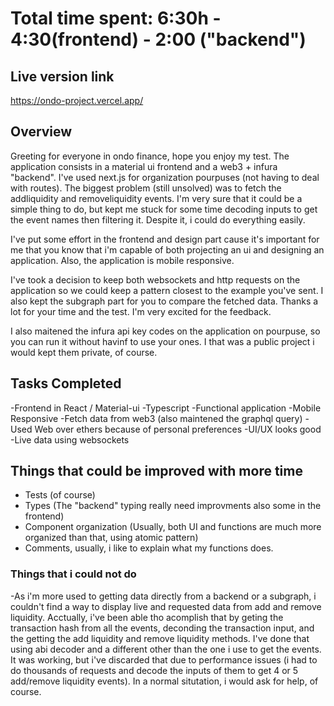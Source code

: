 # Total time spent: 6:30h - 4:30(frontend) - 2:00 ("backend")

## Live version link

https://ondo-project.vercel.app/

## Overview
Greeting for everyone in ondo finance, hope you enjoy my test.
The application consists in a material ui frontend and a web3 + infura "backend". I've used next.js for organization pourpuses (not having to deal with routes). The biggest problem (still unsolved) was to fetch the addliquidity and removeliquidity events. I'm very sure that it could be a simple thing to do, but kept me stuck for some time decoding inputs to get the event names then filtering it. Despite it, i could do everything easily.

I've put some effort in the frontend and design part cause it's important for me that you know that i'm capable of both projecting an ui and designing an application. Also, the application is mobile responsive.

I've took a decision to keep both websockets and http requests on the application so we could keep a pattern closest to the example you've sent. I also kept the subgraph part for you to compare the fetched data. Thanks a lot for your time and the test. I'm very excited for the feedback.

I also maitened the infura api key codes on the application on pourpuse, so you can run it without havinf to use your ones. I that was a public project i would kept them private, of course.


## Tasks Completed
-Frontend in React / Material-ui
-Typescript
-Functional application 
-Mobile Responsive
-Fetch data from web3 (also maintened the graphql query)
-Used Web over ethers because of personal preferences
-UI/UX looks good
-Live data using websockets


## Things that could be improved with more time
- Tests (of course)
- Types (The "backend" typing really need improvments also some in the frontend)
- Component organization (Usually, both UI and functions are much more organized than that, using atomic pattern)
- Comments, usually, i like to explain what my functions does.


### Things that i could not do
-As i'm more used to getting data directly from a backend or a subgraph, i couldn't find a way to display live and requested data from add and remove liquidity. Acctually, i've been able tho acomplish that by geting the transaction hash from all the events, deconding the transaction input, and the getting the add liquidity and remove liquidity methods. I've done that using abi decoder and a different other than the one i use to get the events. It was working, but i've discarded that due to performance issues (i had to do thousands of requests and decode the inputs of them to get 4 or 5 add/remove liquidity events). In a normal situtation, i would ask for help, of course.


